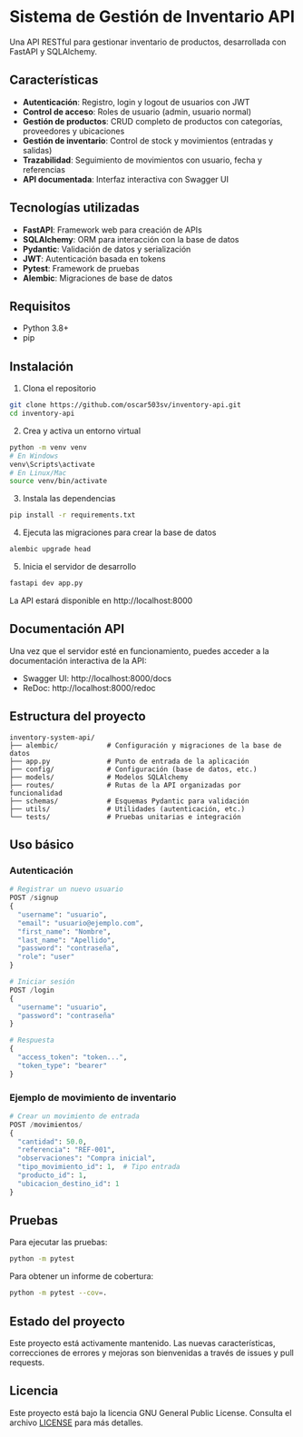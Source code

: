 # Sistema de Gestión de Inventario API

Una API RESTful para gestionar inventario de productos, desarrollada con FastAPI y SQLAlchemy.

## Características

- **Autenticación**: Registro, login y logout de usuarios con JWT
- **Control de acceso**: Roles de usuario (admin, usuario normal)
- **Gestión de productos**: CRUD completo de productos con categorías, proveedores y ubicaciones
- **Gestión de inventario**: Control de stock y movimientos (entradas y salidas)
- **Trazabilidad**: Seguimiento de movimientos con usuario, fecha y referencias
- **API documentada**: Interfaz interactiva con Swagger UI

## Tecnologías utilizadas

- **FastAPI**: Framework web para creación de APIs
- **SQLAlchemy**: ORM para interacción con la base de datos
- **Pydantic**: Validación de datos y serialización
- **JWT**: Autenticación basada en tokens
- **Pytest**: Framework de pruebas
- **Alembic**: Migraciones de base de datos

## Requisitos

- Python 3.8+
- pip

## Instalación

1. Clona el repositorio
```bash
git clone https://github.com/oscar503sv/inventory-api.git
cd inventory-api
```

2. Crea y activa un entorno virtual
```bash
python -m venv venv
# En Windows
venv\Scripts\activate
# En Linux/Mac
source venv/bin/activate
```

3. Instala las dependencias
```bash
pip install -r requirements.txt
```

4. Ejecuta las migraciones para crear la base de datos
```bash
alembic upgrade head
```

5. Inicia el servidor de desarrollo
```bash
fastapi dev app.py
```

La API estará disponible en http://localhost:8000

## Documentación API

Una vez que el servidor esté en funcionamiento, puedes acceder a la documentación interactiva de la API:

- Swagger UI: http://localhost:8000/docs
- ReDoc: http://localhost:8000/redoc

## Estructura del proyecto

```
inventory-system-api/
├── alembic/            # Configuración y migraciones de la base de datos
├── app.py              # Punto de entrada de la aplicación
├── config/             # Configuración (base de datos, etc.)
├── models/             # Modelos SQLAlchemy
├── routes/             # Rutas de la API organizadas por funcionalidad
├── schemas/            # Esquemas Pydantic para validación
├── utils/              # Utilidades (autenticación, etc.)
└── tests/              # Pruebas unitarias e integración
```

## Uso básico

### Autenticación

```python
# Registrar un nuevo usuario
POST /signup
{
  "username": "usuario",
  "email": "usuario@ejemplo.com",
  "first_name": "Nombre",
  "last_name": "Apellido",
  "password": "contraseña",
  "role": "user"
}

# Iniciar sesión
POST /login
{
  "username": "usuario",
  "password": "contraseña"
}

# Respuesta
{
  "access_token": "token...",
  "token_type": "bearer"
}
```

### Ejemplo de movimiento de inventario

```python
# Crear un movimiento de entrada
POST /movimientos/
{
  "cantidad": 50.0,
  "referencia": "REF-001",
  "observaciones": "Compra inicial",
  "tipo_movimiento_id": 1,  # Tipo entrada
  "producto_id": 1,
  "ubicacion_destino_id": 1
}
```

## Pruebas

Para ejecutar las pruebas:

```bash
python -m pytest
```

Para obtener un informe de cobertura:

```bash
python -m pytest --cov=.
```

## Estado del proyecto

Este proyecto está activamente mantenido. Las nuevas características, correcciones de errores y mejoras son bienvenidas a través de issues y pull requests.

## Licencia

Este proyecto está bajo la licencia GNU General Public License. Consulta el archivo [LICENSE](LICENSE) para más detalles. 
